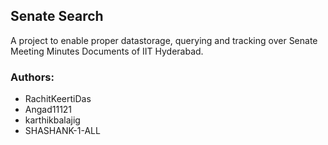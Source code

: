 ## Senate Search

A project to enable proper datastorage, querying and tracking over Senate Meeting Minutes Documents of IIT Hyderabad.

### Authors:

- RachitKeertiDas
- Angad11121
- karthikbalajig
- SHASHANK-1-ALL
